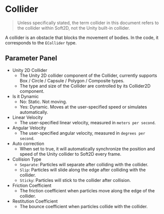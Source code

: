# Collider
> Unless specifically stated, the term collider in this document refers to the collider within Soft2D, not the Unity built-in collider.

A collider is an obstacle that blocks the movement of bodies. In the code, it corresponds to the `ECollider` type.

## Parameter Panel
- Unity 2D Collider
  - The Unity 2D collider component of the Collider, currently supports Box / Circle / Capsule / Polygon / Composite types.
  - The type and size of the Collider are controlled by its Collider2D component.
- Is it Dynamic
  - No: Static. Not moving.
  - Yes: Dynamic. Moves at the user-specified speed or simulates automatically.
- Linear Velocity
  - The user-specified linear velocity, measured in `meters per second`.
- Angular Velocity
  - The user-specified angular velocity, measured in `degrees per second`.
- Auto correction
  - When set to true, it will automatically synchronize the position and speed of the Unity collider to Soft2D every frame.
- Collision Type
  - `Separate`: Particles will separate after colliding with the collider.
  - `Slip`: Particles will slide along the edge after colliding with the collider.
  - `Sticky`:  Particles will stick to the collider after collision.
- Friction Coefficient
  - The friction coefficient when particles move along the edge of the collider.
- Restitution Coefficient
  - The bounce coefficient when particles collide with the collider.

